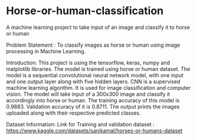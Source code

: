 # Horse-or-human-classification
A machine learning project to take input of an image and classify it to horse or human

Problem Statement :
To classify images as horse or human using image processing in Machine
Learning.

Introduction:
This project is using the tensorflow, keras, numpy and matplotlib libraries.
The model is trained using horse or human dataset.
The model is a sequential convolutional neural network model, with one
input and one output layer along with five hidden layers.
CNN is a supervised machine learning algorithm.
It is used for image classification and computer vision.
The model will take input of a 300x300 image and classify it accordingly
into horse or human.
The training accuracy of this model is 0.9883.
Validation accuracy of it is 0.8711.
The output prints the images uploaded along with their respective predicted
classes.

Dataset Information:
Link for Training and validation dataset :
https://www.kaggle.com/datasets/sanikamal/horses-or-humans-dataset
